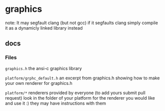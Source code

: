 # graphics

note: It may segfault clang (but not gcc) if it segfaults clang simply compile it as a dynamicly linked library instead

## docs

### Files

``graphics.h`` the ansi-c graphics library

``platform/grphc_default.h`` an excerpt from graphics.h showing how to make your own renderer for graphics.h

``platform/*`` renderers provided by everyone (to add yours submit pull request) look in the folder of your platform for the renderer you would like and use it :) they may have instructions with them
